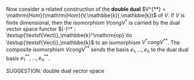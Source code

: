 Now consider a related construction of the **double dual** $V^{**} = \mathrm{Hom}(\mathrm{Hom}(V,\mathbbe{k}),\mathbbe{k})$ of $V$. If $V$ is finite dimensional, then the isomorphism $V \mathrm{co}ng V^*$ is carried by the dual vector space functor $(-)^* : \textup{\textsf{Vect}}_\mathbbe{k}^\mathrm{op} \to \textup{\textsf{Vect}}_\mathbbe{k}$ to an isomorphism $V^* \mathrm{co}ng V^{**}$. The composite isomorphism $V \mathrm{co}ng V^{**}$ sends the basis $e_1,\ldots, e_n$ to the dual dual basis $e_1^{**}, \ldots, e_n^{**}$.

SUGGESTION: double dual vector space